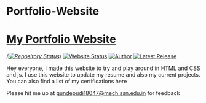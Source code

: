 # Portfolio-Website
# <a href="GV-9wj.github.io" target="_blank">My Portfolio Website</a>

/*[![Repository Status](https://img.shields.io/badge/Repository%20Status-Maintained-dark%20green.svg)](https://github.com/AVS1508/My-Alternate-Portfolio-Website/)*/
[![Website Status](https://img.shields.io/badge/Website%20Status-Online-green)](GV-9wj.github.io)
[![Author](https://img.shields.io/badge/Author-Surya%20Sashank%20Gundepudi-blue.svg)](https://www.linkedin.com/in/gundepudi-v-surya-sashank-gv-b50b99187/)
[![Latest Release](https://img.shields.io/badge/Latest%20Release-27%20January%202021-yellow.svg)](https://github.com/GV-9wj/Portfolio-Website/commit/master)

 <p align="justify">Hey  everyone, I made this website to try and play around in HTML and CSS and js. I use this website to update my resume and also my current projects. You can also find a list of my certifications here </p>

Please hit me up at gundepudi18047@mech.ssn.edu.in for feedback
